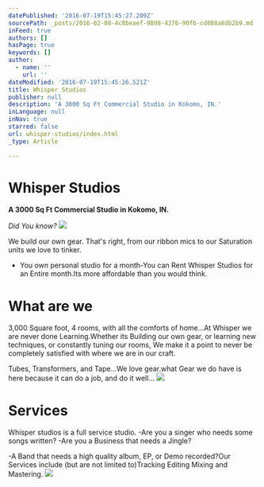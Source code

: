 ```yaml
---
datePublished: '2016-07-19T15:45:27.209Z'
sourcePath: _posts/2016-02-08-4c8beaef-9898-4276-90fb-cd888a8db2b9.md
inFeed: true
authors: []
hasPage: true
keywords: []
author:
  - name: ''
    url: ''
dateModified: '2016-07-19T15:45:26.521Z'
title: Whisper Studios
publisher: null
description: 'A 3000 Sq Ft Commercial Studio in Kokomo, IN.'
inLanguage: null
inNav: true
starred: false
url: whisper-studios/index.html
_type: Article

---
```

# Whisper Studios

**A 3000 Sq Ft Commercial Studio in Kokomo, IN.**

_Did You know?_
![](https://s3-us-west-2.amazonaws.com/the-grid-img/p/dbcaadbff476b3857eb71864ce4560fb49d952b3.jpg)

We build our own gear. That's right, from our ribbon mics to our Saturation units we love to tinker.

* You own personal studio for a month-You can Rent Whisper Studios for an Entire month.Its more affordable than you would think.

# What are we

3,000 Square foot, 4 rooms, with all the comforts of home...At Whisper we are never done Learning.Whether its Building our own gear, or learning new techniques, or constantly tuning our rooms, We make it a point to never be completely satisfied with where we are in our craft.

Tubes, Transformers, and Tape...We love gear.what Gear we do have is here because it can do a job, and do it well...
![](https://s3-us-west-2.amazonaws.com/the-grid-img/p/03dbc295cb1fcb22dbfb9364011e1a9cb2716984.jpg)

# Services

Whisper studios is a full service studio. -Are you a singer who needs some songs written? -Are you a Business that needs a Jingle?

-A Band that needs a high quality album, EP, or Demo recorded?Our Services include (but are not limited to)Tracking Editing Mixing and Mastering.
![](https://s3-us-west-2.amazonaws.com/the-grid-img/p/4cf1477ebce7b1ee0967e276cd77f04ef6fdf388.jpg)